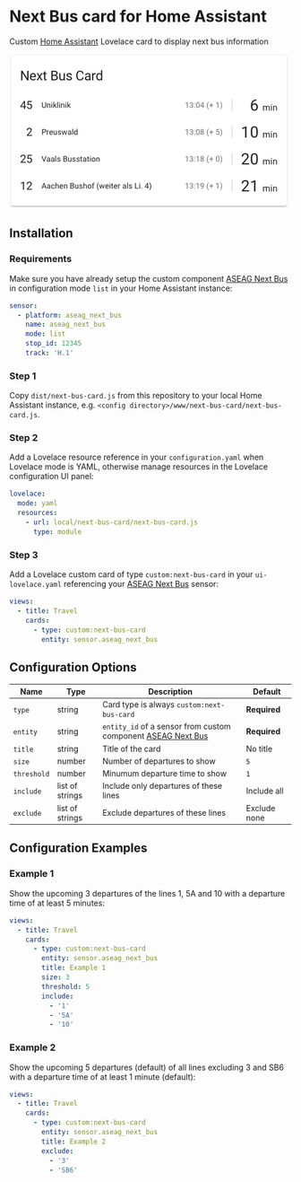 # Next Bus card for Home Assistant

Custom [Home Assistant](https://www.home-assistant.io) Lovelace card to display next bus information

![Example](example.png)

## Installation

### Requirements

Make sure you have already setup the custom component [ASEAG Next Bus](https://github.com/davidorlea/homeassistant-aseag_next_bus) in configuration mode `list` in your Home Assistant instance:

```yaml
sensor:
  - platform: aseag_next_bus
    name: aseag_next_bus
    mode: list
    stop_id: 12345
    track: 'H.1'
```

### Step 1

Copy `dist/next-bus-card.js` from this repository to your local Home Assistant instance, e.g. `<config directory>/www/next-bus-card/next-bus-card.js`.

### Step 2

Add a Lovelace resource reference in your `configuration.yaml` when Lovelace mode is YAML, otherwise manage resources in the Lovelace configuration UI panel:

```yaml
lovelace:
  mode: yaml
  resources:
    - url: local/next-bus-card/next-bus-card.js
      type: module
```

### Step 3

Add a Lovelace custom card of type `custom:next-bus-card` in your `ui-lovelace.yaml` referencing your [ASEAG Next Bus](https://github.com/davidorlea/homeassistant-aseag_next_bus) sensor:

```yaml
views:
  - title: Travel
    cards:
      - type: custom:next-bus-card
        entity: sensor.aseag_next_bus
```

## Configuration Options

| Name | Type | Description | Default |
| ---- | ---- | ----------- | ------- |
| `type` | string | Card type is always `custom:next-bus-card` | **Required** |
| `entity` | string | `entity_id` of a sensor from custom component [ASEAG Next Bus](https://github.com/davidorlea/homeassistant-aseag_next_bus) | **Required** |
| `title` | string | Title of the card | No title |
| `size` | number | Number of departures to show | `5` |
| `threshold` | number | Minumum departure time to show | `1` |
| `include` | list of strings | Include only departures of these lines | Include all |
| `exclude` | list of strings | Exclude departures of these lines | Exclude none |

## Configuration Examples

### Example 1

Show the upcoming 3 departures of the lines 1, 5A and 10 with a departure time of at least 5 minutes:

```yaml
views:
  - title: Travel
    cards:
      - type: custom:next-bus-card
        entity: sensor.aseag_next_bus
        title: Example 1
        size: 3
        threshold: 5
        include:
          - '1'
          - '5A'
          - '10'
```

### Example 2

Show the upcoming 5 departures (default) of all lines excluding 3 and SB6 with a departure time of at least 1 minute (default):

```yaml
views:
  - title: Travel
    cards:
      - type: custom:next-bus-card
        entity: sensor.aseag_next_bus
        title: Example 2
        exclude:
          - '3'
          - 'SB6'
```

